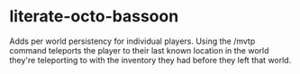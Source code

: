# literate-octo-bassoon
Adds per world persistency for individual players. Using the /mvtp command teleports the player to their last known location in the world they're teleporting to with the inventory they had before they left that world.
